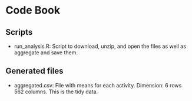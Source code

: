 # Code Book
## Scripts
* run_analysis.R: Script to download, unzip, and open the files as well as aggregate and save them.

## Generated files
* aggregated.csv: File with means for each activity. Dimension: 6 rows 562 columns. This is the tidy data.

